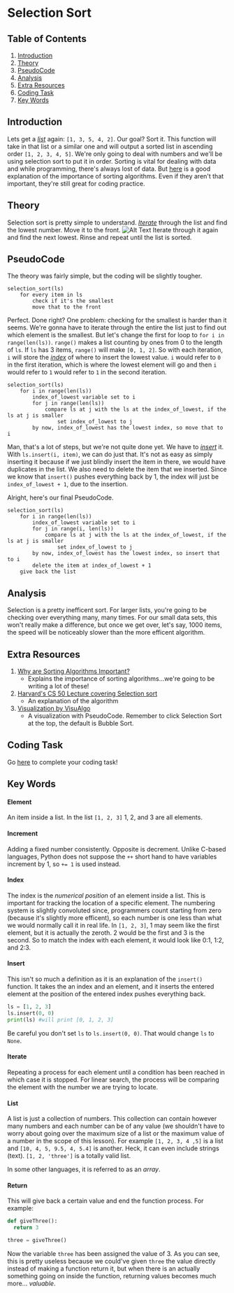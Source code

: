 # Selection Sort

## Table of Contents
1. [Introduction](#introduction "Why the heck is this important?")
2. [Theory](#theory "Alright, how the heck do I do this?")
3. [PseudoCode](#pseudocode "Let's kinda code this!")
4. [Analysis](#analysis "A bit info")
5. [Extra Resources](#extra-resources "Wanna learn more!")
6. [Coding Task](#coding-task "Coding challenge")
7. [Key Words](#key-words "Important terms")

## Introduction
Lets get a [*list*](#list) again: ```[1, 3, 5, 4, 2]```. Our goal? Sort it. This function will take in that list or a similar one and will output a sorted list in ascending order ```[1, 2, 3, 4, 5]```. We're only going to deal with numbers and we'll be using selection sort to put it in order. Sorting is vital for dealing with data and while programming, there's always lost of data. But [here](https://www.crondose.com/2016/07/sorting-algorithms-important/) is a good explanation of the importance of sorting algorithms. Even if they aren't that important, they're still great for coding practice.

## Theory
Selection sort is pretty simple to understand. [*Iterate*](#iterate) through the list and find the lowest number. Move it to the front. 
![Alt Text](https://github.com/haw230/the-anadromi-project/blob/pictures/selection_sort_animation.gif)
Iterate through it again and find the next lowest. Rinse and repeat until the list is sorted.

## PseudoCode
The theory was fairly simple, but the coding will be slightly tougher.
```
selection_sort(ls)
    for every item in ls
        check if it's the smallest
        move that to the front
```
Perfect. Done right? One problem: checking for the smallest is harder than it seems. We're gonna have to iterate through the entire the list just to find out which element is the smallest. But let's change the first for loop to ```for i in range(len(ls))```. ```range()``` makes a list counting by ones from 0 to the length of ```ls```. If ```ls``` has 3 items, ```range()``` will make ```[0, 1, 2]```. So with each iteration, ```i``` will store the [*index*](#index) of where to insert the lowest value. ```i``` would refer to ```0``` in the first iteration, which is where the lowest element will go and then ```i``` would refer to ```1``` would refer to ```1``` in the second iteration.

```
selection_sort(ls)
    for i in range(len(ls))
        index_of_lowest variable set to i
        for j in range(len(ls))
            compare ls at j with the ls at the index_of_lowest, if the ls at j is smaller
                set index_of_lowest to j
        by now, index_of_lowest has the lowest index, so move that to i
```
Man, that's a lot of steps, but we're not quite done yet. We have to [*insert*](insert) it. With ```ls.insert(i, item)```, we can do just that. It's not as easy as simply inserting it because if we just blindly insert the item in there, we would have duplicates in the list. We also need to delete the item that we inserted. Since we know that ```insert()``` pushes everything back by 1, the index will just be ```index_of_lowest + 1```, due to the insertion.

Alright, here's our final PseudoCode.
```
selection_sort(ls)
    for i in range(len(ls))
        index_of_lowest variable set to i
        for j in range(i, len(ls))
            compare ls at j with the ls at the index_of_lowest, if the ls at j is smaller
                set index_of_lowest to j
        by now, index_of_lowest has the lowest index, so insert that to i
        delete the item at index_of_lowest + 1
    give back the list
```
## Analysis
Selection is a pretty inefficent sort. For larger lists, you're going to be checking over everything many, many times. For our small data sets, this won't really make a difference, but once we get over, let's say, 1000 items, the speed will be noticeably slower than the more efficent algorithm.

## Extra Resources
1. [Why are Sorting Algorithms Important?](https://www.crondose.com/2016/07/sorting-algorithms-important/)
    * Explains the importance of sorting algorithms...we're going to be writing a lot of these!
2. [Harvard's CS 50 Lecture covering Selection sort](https://youtu.be/jUyQqLvg8Qw?t=27m50s)
    * An explanation of the algorithm
3. [Visualization by VisuAlgo](https://visualgo.net/en/sorting)
    * A visualization with PseudoCode. Remember to click Selection Sort at the top, the default is Bubble Sort.

## Coding Task
Go [here](https://github.com/haw230/selection-sort) to complete your coding task!

## Key Words
#### Element
An item inside a list. In the list ```[1, 2, 3]``` 1, 2, and 3 are all elements.

#### Increment
Adding a fixed number consistently. Opposite is decrement. Unlike C-based languages, Python does not suppose the ```++``` short hand to have variables increment by 1, so ```+= 1``` is used instead.

#### Index
The index is the *numerical position* of an element inside a list. This is important for tracking the location of a specific element. The numbering system is slightly convoluted since, programmers count starting from zero (because it's slightly more efficent), so each number is one less than what we would normally call it in real life. In ```[1, 2, 3]```, 1 may seem like the first element, but it is actually the zeroth. 2 would be the first and 3 is the second. So to match the index with each element, it would look like 0:1, 1:2, and 2:3.

#### Insert
This isn't so much a definition as it is an explanation of the ```insert()``` function. It takes the an index and an element, and it inserts the entered element at the position of the entered index pushes everything back.
```python
ls = [1, 2, 3]
ls.insert(0, 0)
print(ls) #will print [0, 1, 2, 3]
```
Be careful you don't set ```ls``` to ```ls.insert(0, 0)```. That would change ```ls``` to ```None```.

#### Iterate
Repeating a process for each element until a condition has been reached in which case it is stopped. For linear search, the process will be comparing the element with the number we are trying to locate.

#### List
A list is just a collection of numbers. This collection can contain however many numbers and each number can be of any value (we shouldn't have to worry about going over the maximum size of a list or the maximum value of a number in the scope of this lesson). For example ```[1, 2, 3, 4 ,5]``` is a list and ```[10, 4, 5, 9.5, 4, 5.4]``` is another. Heck, it can even include strings (text). ```[1, 2, 'three']``` is a totally valid list. 

In some other languages, it is referred to as an *array*.

#### Return
This will give back a certain value and end the function process. For example:
```python
def giveThree():
  return 3

three = giveThree()
```
Now the variable ```three``` has been assigned the value of 3. As you can see, this is pretty useless because we could've given ```three``` the value directly instead of making a function return it, but when there is an actually something going on inside the function, returning values becomes much more... *valuable*.
